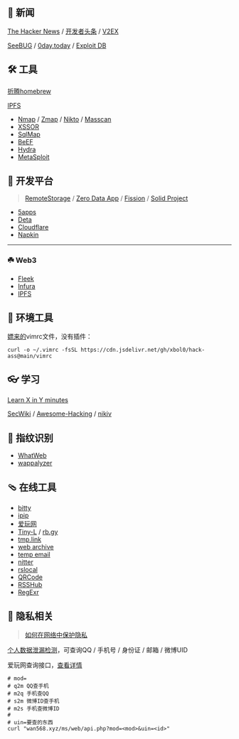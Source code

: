 ## 📰 新闻

[The Hacker News](//thehackernews.com) / [开发者头条](//toutiao.io) /
[V2EX](//v2ex.com)

[SeeBUG](https://seebug.org) / [0day.today](https://0day.today) /
[Exploit DB](https://www.exploit-db.com/)

## 🛠 工具

[折腾homebrew](homebrew.md)

[IPFS](ipfs.md)

- [Nmap](//nmap.org) / [Zmap](//zmap.io) / [Nikto](//github.com/sullo/nikto) /
  [Masscan](//github.com/robertdavidgraham/masscan)
- [XSSOR](https://xssor.io/)
- [SqlMap](http://sqlmap.org/)
- [BeEF](https://github.com/beefproject/beef)
- [Hydra](https://github.com/vanhauser-thc/thc-hydra)
- [MetaSploit](https://github.com/rapid7/metasploit-framework)

## 🚀 开发平台

> [RemoteStorage](//remotestorage.io) / [Zero Data App](//0data.app) /
> [Fission](//fission.codes) / [Solid Project](//solidproject.org)

- [5apps](//5apps.com)
- [Deta](//deta.sh)
- [Cloudflare](//cloudflare.com)
- [Napkin](//www.napkin.io)

---

### ☘️ Web3

- [Fleek](//fleek.co)
- [Infura](//infura.io)
- [IPFS](//ipfs.io)

## 🦥 环境工具

[嫖来的](https://github.com/wklken/vim-for-server)vimrc文件，没有插件：

```shell
curl -o ~/.vimrc -fsSL https://cdn.jsdelivr.net/gh/xbol0/hack-ass@main/vimrc
```

## 👓 学习

[Learn X in Y minutes](//learnxinyminutes.com)

[SecWiki](//wiki.zacheller.dev) /
[Awesome-Hacking](//github.com/Hack-with-Github/Awesome-Hacking) /
[nikiv](//wiki.nikiv.dev)

## 🥕 指纹识别

- [WhatWeb](//github.com/urbanadventurer/WhatWeb)
- [wappalyzer](//github.com/wappalyzer/wappalyzer)

## 🩴 在线工具

- [bitty](//bitty.site)
- [ipip](//ipip.ooo)
- [爱玩网](//wan568.xyz)
- [Tiny-L](//www.tiny-l.com) / [rb.gy](//free-url-shortener.rb.gy)
- [tmp.link](//app.tmp.link)
- [web archive](//archive.ph)
- [temp email](//mytemp.email/)
- [nitter](//nitter.net/)
- [rslocal](//localtest.rs)
- [QRCode](//qr-code-generator.vercel.app)
- [RSSHub](//xyz-rsshub.vercel.app)
- [RegExr](https://regexr.com/)

## 👀 隐私相关

> [如何在网络中保护隐私](//privacy.kallydev.com)

[个人数据泄漏检测](//privacy.aiuys.com)，可查询QQ / 手机号 / 身份证 / 邮箱 / 微博UID

爱玩网查询接口，[查看详情](//wan568.xyz/Z2SyEP8vubRNODJMNB/open.html)

```shell
# mod=
# q2m QQ查手机
# m2q 手机查QQ
# s2m 微博ID查手机
# m2s 手机查微博ID
#
# uin=要查的东西
curl "wan568.xyz/ms/web/api.php?mod=<mod>&uin=<id>"
```
